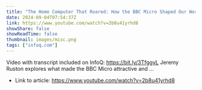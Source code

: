 ```yaml
---
title: "The Home Computer That Roared: How the BBC Micro Shaped Our World"
date: 2024-09-04T07:54:37Z
link: https://www.youtube.com/watch?v=2b8u41yrhd8
showShare: false
showReadTime: false
thumbnail: images/misc.png
tags: ["infoq.com"]
---
```

Video with transcript included on InfoQ: https://bit.ly/3TfggyL Jeremy Ruston explores what made the BBC Micro attractive and ...

- Link to article: https://www.youtube.com/watch?v=2b8u41yrhd8